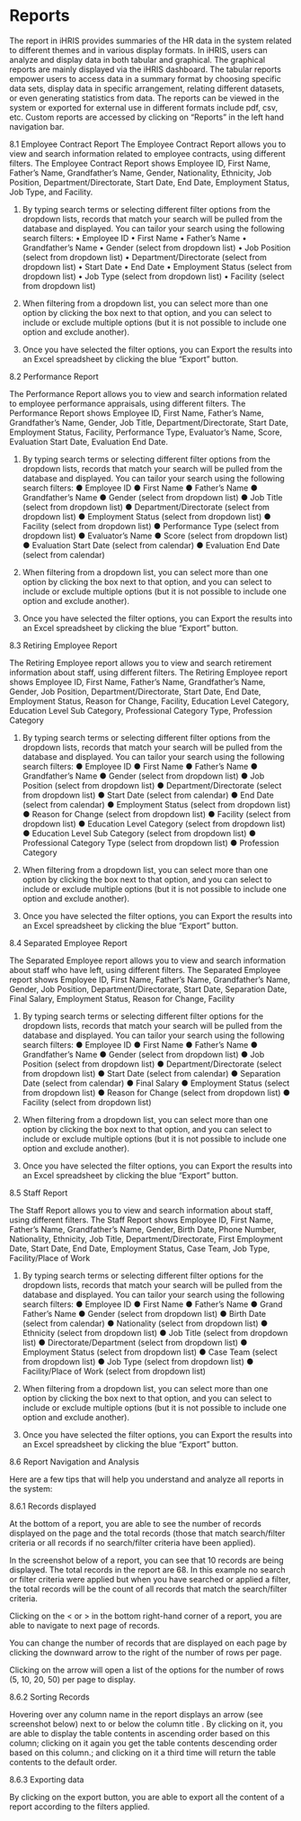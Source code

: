 # Reports

The report in iHRIS provides summaries of the HR data in the system related to different themes and in various display formats. In iHRIS, users can analyze and display data in both tabular and graphical. The graphical reports are mainly displayed via the iHRIS dashboard. The tabular reports empower users to access data in a summary format by choosing specific data sets, display data in specific arrangement, relating different datasets, or even generating statistics from data. The reports can be viewed in the system or exported for external use in different formats include pdf, csv, etc. Custom reports are accessed by clicking on “Reports” in the left hand navigation bar.

8.1 Employee Contract Report
The Employee Contract Report allows you to view and search information related to employee contracts, using different filters. The Employee Contract Report shows Employee ID, First Name, Father’s Name, Grandfather’s Name, Gender, Nationality, Ethnicity, Job Position, Department/Directorate, Start Date, End Date, Employment Status, Job Type, and Facility.

1. By typing search terms or selecting different filter options from the dropdown lists, records that match your search will be pulled from the database and displayed. You can tailor your search using the following search filters:
• Employee ID
• First Name
• Father’s Name
• Grandfather’s Name
• Gender (select from dropdown list)
• Job Position (select from dropdown list)
• Department/Directorate (select from dropdown list)
• Start Date
• End Date
• Employment Status (select from dropdown list)
• Job Type (select from dropdown list)
• Facility (select from dropdown list)

2. When filtering from a dropdown list, you can select more than one option by clicking the box next to that option, and you can select to include or exclude multiple options (but it is not possible to include one option and exclude another).

3. Once you have selected the filter options, you can Export the results into an Excel spreadsheet  by clicking the blue “Export” button.

8.2 Performance Report

The Performance Report allows you to view and search information related to employee performance appraisals, using different filters. The Performance Report shows Employee ID, First Name, Father’s Name, Grandfather’s Name, Gender, Job Title, Department/Directorate, Start Date, Employment Status, Facility, Performance Type, Evaluator’s Name, Score, Evaluation Start Date, Evaluation End Date.

1. By typing search terms or selecting different filter options from the dropdown lists, records that match your search will be pulled from the database and displayed. You can tailor your search using the following search filters:
● Employee ID
● First Name
● Father’s Name
● Grandfather’s Name
● Gender (select from dropdown list)
● Job Title (select from dropdown list)
● Department/Directorate (select from dropdown list)
● Employment Status (select from dropdown list)
● Facility (select from dropdown list)
● Performance Type (select from dropdown list)
● Evaluator’s Name
● Score (select from dropdown list)
● Evaluation Start Date (select from calendar)
● Evaluation End Date (select from calendar)

2. When filtering from a dropdown list, you can select more than one option by clicking the box next to that option, and you can select to include or exclude multiple options (but it is not possible to include one option and exclude another).

3. Once you have selected the filter options, you can Export the results into an Excel spreadsheet  by clicking the blue “Export” button.

8.3 Retiring Employee Report

The Retiring Employee report allows you to view and search retirement information about staff, using different filters. The Retiring Employee report shows Employee ID, First Name, Father’s Name, Grandfather’s Name, Gender, Job Position, Department/Directorate, Start Date, End Date, Employment Status, Reason for Change, Facility, Education Level Category, Education Level Sub Category, Professional Category Type, Profession Category

1. By typing search terms or selecting different filter options from the dropdown lists, records that match your search will be pulled from the database and displayed. You can tailor your search using the following search filters:
● Employee ID
● First Name
● Father’s Name
● Grandfather’s Name
● Gender (select from dropdown list)
● Job Position (select from dropdown list)
● Department/Directorate (select from dropdown list)
● Start Date (select from calendar)
● End Date (select from calendar)
● Employment Status (select from dropdown list)
● Reason for Change (select from dropdown list)
● Facility (select from dropdown list)
● Education Level Category (select from dropdown list)
● Education Level Sub Category (select from dropdown list)
● Professional Category Type (select from dropdown list)
● Profession Category

2. When filtering from a dropdown list, you can select more than one option by clicking the box next to that option, and you can select to include or exclude multiple options (but it is not possible to include one option and exclude another).

3. Once you have selected the filter options, you can Export the results into an Excel spreadsheet  by clicking the blue “Export” button.

8.4 Separated Employee Report

The Separated Employee report allows you to view and search information about staff who have left, using different filters. The Separated Employee report shows Employee ID, First Name, Father’s Name, Grandfather’s Name, Gender, Job Position, Department/Directorate, Start Date, Separation Date, Final Salary, Employment Status, Reason for Change, Facility

1. By typing search terms or selecting different filter options for the dropdown lists, records that match your search will be pulled from the database and displayed. You can tailor your search using the following search filters:
● Employee ID
● First Name
● Father’s Name
● Grandfather’s Name
● Gender (select from dropdown list)
● Job Position (select from dropdown list)
● Department/Directorate (select from dropdown list)
● Start Date (select from calendar)
● Separation Date (select from calendar)
● Final Salary
● Employment Status (select from dropdown list)
●  Reason for Change (select from dropdown list)
● Facility (select from dropdown list)

2. When filtering from a dropdown list, you can select more than one option by clicking the box next to that option, and you can select to include or exclude multiple options (but it is not possible to include one option and exclude another).

3. Once you have selected the filter options, you can Export the results into an Excel spreadsheet  by clicking the blue “Export” button.

8.5 Staff Report

The Staff Report allows you to view and search information about staff, using different filters. The Staff Report shows Employee ID, First Name, Father’s Name, Grandfather’s Name, Gender, Birth Date, Phone Number, Nationality, Ethnicity, Job Title, Department/Directorate, First Employment Date, Start Date, End Date, Employment Status, Case Team, Job Type, Facility/Place of Work

1. By typing search terms or selecting different filter options for the dropdown lists, records that match your search will be pulled from the database and displayed. You can tailor your search using the following search filters:
● Employee ID
● First Name
● Father’s Name
● Grand Father’s Name
● Gender (select from dropdown list)
● Birth Date (select from calendar)
● Nationality (select from dropdown list)
● Ethnicity (select from dropdown list)
● Job Title (select from dropdown list)
● Directorate/Department (select from dropdown list)
● Employment Status (select from dropdown list)
● Case Team (select from dropdown list)
● Job Type (select from dropdown list)
● Facility/Place of Work (select from dropdown list)

2. When filtering from a dropdown list, you can select more than one option by clicking the box next to that option, and you can select to include or exclude multiple options (but it is not possible to include one option and exclude another).

3. Once you have selected the filter options, you can Export the results into an Excel spreadsheet  by clicking the blue “Export” button.

8.6 Report Navigation and Analysis

Here are a few tips that will help you understand and analyze all reports in the system:

8.6.1 Records displayed

At the bottom of a report, you are able to see the number of records displayed on the page and the total records (those that match search/filter criteria or all records if no search/filter criteria have been applied).

In the screenshot below of a report, you can see that 10 records are being displayed. The total records in the report are 68. In this example no search or filter criteria were applied but when you have searched or applied a filter, the total records will be the count of all records that match the search/filter criteria.

Clicking on the < or > in the bottom right-hand corner of a report, you are able to navigate to next page of records.

You can change the number of records that are displayed on each page by clicking the downward arrow to the right of the number of rows per page.

Clicking on the arrow will open a list of the options for the number of rows (5, 10, 20, 50) per page to display.

8.6.2 Sorting Records

Hovering over any column name in the report displays an arrow (see screenshot below) next to or below the column title . By clicking on it, you are able to display the table contents in ascending order based on this column; clicking on it again you get the table contents descending order based on this column.; and clicking on it a third time will return the table contents to the default order.

8.6.3 Exporting data

By clicking on the export button, you are able to export all the content of a report according to the filters applied.
